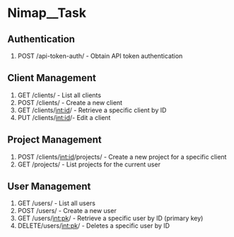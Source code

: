 # Nimap__Task
 

## Authentication

1. POST /api-token-auth/ - Obtain API token authentication

## Client Management

1. GET /clients/ - List all clients
2. POST /clients/ - Create a new client
3. GET /clients/<int:id>/ - Retrieve a specific client by ID
4. PUT /clients/<int:id>/- Edit a client 


## Project Management

1. POST /clients/<int:id>/projects/ - Create a new project for a specific client
2. GET /projects/ - List projects for the current user


## User Management

1. GET /users/ - List all users
2. POST /users/ - Create a new user
3. GET /users/<int:pk>/ - Retrieve a specific user by ID (primary key)
4. DELETE/users/<int:pk>/ - Deletes a specific user by ID
